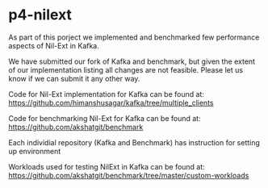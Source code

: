 # p4-nilext

As part of this porject we implemented and benchmarked few performance aspects of Nil-Ext in Kafka.

We have submitted our fork of Kafka and benchmark, but given the extent of our implementation listing all changes are not feasible. Please let us know if we can submit it any other way.

Code for Nil-Ext implementation for Kafka can be found at:
https://github.com/himanshusagar/kafka/tree/multiple_clients

Code for benchmarking Nil-Ext for Kafka can be found at:
https://github.com/akshatgit/benchmark

Each individial repository (Kafka and Benchmark) has instruction for setting up environment

Workloads used for testing NilExt in Kafka can be found at:
https://github.com/akshatgit/benchmark/tree/master/custom-workloads
